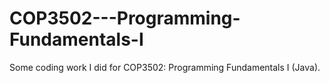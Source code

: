# COP3502---Programming-Fundamentals-I

Some coding work I did for COP3502: Programming Fundamentals I (Java).
